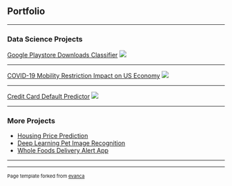 ## Portfolio

---

### Data Science Projects 

[Google Playstore Downloads Classifier](/sample_page)
<img src="images/dummy_thumbnail.jpg?raw=true"/>

---
[COVID-19 Mobility Restriction Impact on US Economy](/pdf/sample_presentation.pdf)
<img src="images/dummy_thumbnail.jpg?raw=true"/>

---
[Credit Card Default Predictor](http://example.com/)
<img src="images/dummy_thumbnail.jpg?raw=true"/>

---

### More Projects

- [Housing Price Prediction](http://example.com/)
- [Deep Learning Pet Image Recognition](http://example.com/)
- [Whole Foods Delivery Alert App](http://example.com/)

---




---
<p style="font-size:11px">Page template forked from <a href="https://github.com/evanca/quick-portfolio">evanca</a></p>
<!-- Remove above link if you don't want to attibute -->
